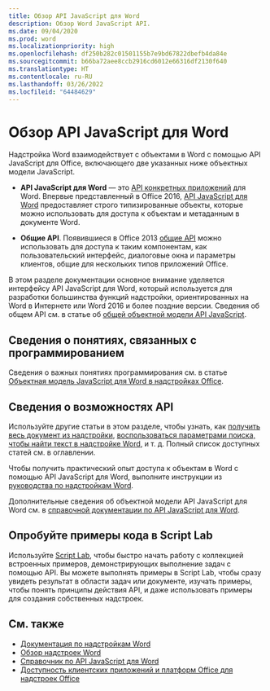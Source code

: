 ```yaml
---
title: Обзор API JavaScript для Word
description: Обзор Word JavaScript API.
ms.date: 09/04/2020
ms.prod: word
ms.localizationpriority: high
ms.openlocfilehash: df250b282c01501155b7e9bd67822dbefb4da84e
ms.sourcegitcommit: b66ba72aee8ccb2916cd6012e66316df2130f640
ms.translationtype: HT
ms.contentlocale: ru-RU
ms.lasthandoff: 03/26/2022
ms.locfileid: "64484629"
---
```

# <a name="word-javascript-api-overview"></a>Обзор API JavaScript для Word

Надстройка Word взаимодействует с объектами в Word с помощью API JavaScript для Office, включающего две указанных ниже объектных модели JavaScript.

* **API JavaScript для Word** — это [API конкретных приложений](../../develop/application-specific-api-model.md) для Word. Впервые представленный в Office 2016, [API JavaScript для Word](/javascript/api/word) предоставляет строго типизированные объекты, которые можно использовать для доступа к объектам и метаданным в документе Word.

* **Общие API**. Появившиеся в Office 2013 [общие API](/javascript/api/office) можно использовать для доступа к таким компонентам, как пользовательский интерфейс, диалоговые окна и параметры клиентов, общие для нескольких типов приложений Office.

В этом разделе документации основное внимание уделяется интерфейсу API JavaScript для Word, который используется для разработки большинства функций надстройки, ориентированных на Word в Интернете или Word 2016 и более поздние версии. Сведения об общем API см. в статье об [общей объектной модели API JavaScript](../../develop/office-javascript-api-object-model.md).

## <a name="learn-programming-concepts"></a>Сведения о понятиях, связанных с программированием

Сведения о важных понятиях программирования см. в статье [Объектная модель JavaScript для Word в надстройках Office](../../word/word-add-ins-core-concepts.md).

## <a name="learn-about-api-capabilities"></a>Сведения о возможностях API

Используйте другие статьи в этом разделе, чтобы узнать, как [получить весь документ из надстройки](../../word/get-the-whole-document-from-an-add-in-for-word.md), [воспользоваться параметрами поиска, чтобы найти текст в надстройке Word](../../word/search-option-guidance.md), и т. д. Полный список доступных статей см. в оглавлении.

Чтобы получить практический опыт доступа к объектам в Word с помощью API JavaScript для Word, выполните инструкции из [руководства по надстройкам Word](../../tutorials/word-tutorial.md).

Дополнительные сведения об объектной модели API JavaScript для Word см. в [справочной документации по API JavaScript для Word](/javascript/api/word).

## <a name="try-out-code-samples-in-script-lab"></a>Опробуйте примеры кода в Script Lab

Используйте [Script Lab](../../overview/explore-with-script-lab.md), чтобы быстро начать работу с коллекцией встроенных примеров, демонстрирующих выполнение задач с помощью API. Вы можете выполнять примеры в Script Lab, чтобы сразу увидеть результат в области задач или документе, изучать примеры, чтобы понять принципы действия API, и даже использовать примеры для создания собственных надстроек.

## <a name="see-also"></a>См. также

* [Документация по надстройкам Word](../../word/index.yml)
* [Обзор надстроек Word](../../word/word-add-ins-programming-overview.md)
* [Справочник по API JavaScript для Word](/javascript/api/word)
* [Доступность клиентских приложений и платформ Office для надстроек Office](/javascript/api/requirement-sets)
